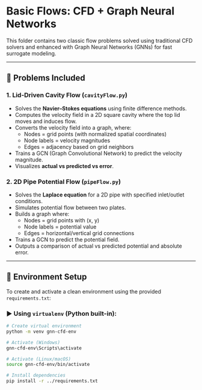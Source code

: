# Basic Flows: CFD + Graph Neural Networks

This folder contains two classic flow problems solved using traditional CFD solvers and enhanced with Graph Neural Networks (GNNs) for fast surrogate modeling.

---

## 📌 Problems Included

### 1. Lid-Driven Cavity Flow (`cavityFlow.py`)
- Solves the **Navier–Stokes equations** using finite difference methods.
- Computes the velocity field in a 2D square cavity where the top lid moves and induces flow.
- Converts the velocity field into a graph, where:
  - Nodes = grid points (with normalized spatial coordinates)
  - Node labels = velocity magnitudes
  - Edges = adjacency based on grid neighbors
- Trains a GCN (Graph Convolutional Network) to predict the velocity magnitude.
- Visualizes **actual vs predicted vs error**.

### 2. 2D Pipe Potential Flow (`pipeFlow.py`)
- Solves the **Laplace equation** for a 2D pipe with specified inlet/outlet conditions.
- Simulates potential flow between two plates.
- Builds a graph where:
  - Nodes = grid points with (x, y)
  - Node labels = potential value
  - Edges = horizontal/vertical grid connections
- Trains a GCN to predict the potential field.
- Outputs a comparison of actual vs predicted potential and absolute error.

---

## 🧪 Environment Setup

To create and activate a clean environment using the provided `requirements.txt`:

### ▶️ Using `virtualenv` (Python built-in):
```bash
# Create virtual environment
python -m venv gnn-cfd-env

# Activate (Windows)
gnn-cfd-env\Scripts\activate

# Activate (Linux/macOS)
source gnn-cfd-env/bin/activate

# Install dependencies
pip install -r ../requirements.txt
